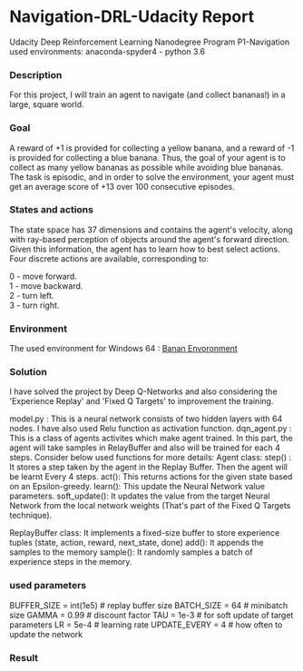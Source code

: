 # Navigation-DRL-Udacity Report
Udacity Deep Reinforcement Learning Nanodegree Program
P1-Navigation
used environments: anaconda-spyder4 - python 3.6

### Description
For this project, I will train an agent to navigate (and collect bananas!) in a large, square world.

### Goal
A reward of +1 is provided for collecting a yellow banana, and a reward of -1 is provided for collecting a blue banana. Thus, the goal of your agent is to collect as many yellow bananas as possible while avoiding blue bananas.
The task is episodic, and in order to solve the environment, your agent must get an average score of +13 over 100 consecutive episodes.

### States and actions
The state space has 37 dimensions and contains the agent's velocity, along with ray-based perception of objects around the agent's forward direction. Given this information, the agent has to learn how to best select actions. Four discrete actions are available, corresponding to:<br/>

0 - move forward.<br/>
1 - move backward.<br/>
2 - turn left.<br/>
3 - turn right.

### Environment
The used environment for Windows 64 :
[Banan Envoronment](https://s3-us-west-1.amazonaws.com/udacity-drlnd/P1/Banana/Banana_Windows_x86_64.zip)


### Solution
I have solved the project by Deep Q-Networks and also considering the 'Experience Replay' and 'Fixed Q Targets' to improvement the training.

model.py : This is a neural network consists of two hidden layers with 64 nodes. I have also used Relu function as activation function.
dqn_agent.py : This is a class of agents activites which make agent trained. 
In this part, the agent will take samples in RelayBuffer and also will be trained for each 4 steps. Consider below used functions for more details:
Agent class:
step() : It stores a step taken by the agent in the Replay Buffer. Then the agent will be learnt Every 4 steps.
act(): This returns actions for the given state based on an Epsilon-greedy.
learn(): This update the Neural Network value parameters.
soft_update(): It updates the value from the target Neural Network from the local network weights (That's part of the Fixed Q Targets technique).

ReplayBuffer class:
It implements a fixed-size buffer to store experience tuples (state, action, reward, next_state, done)
add(): It appends the samples to the memory
sample(): It randomly samples a batch of experience steps in the memory.

### used parameters
BUFFER_SIZE = int(1e5)  # replay buffer size
BATCH_SIZE = 64         # minibatch size
GAMMA = 0.99            # discount factor
TAU = 1e-3              # for soft update of target parameters
LR = 5e-4               # learning rate 
UPDATE_EVERY = 4        # how often to update the network

### Result






